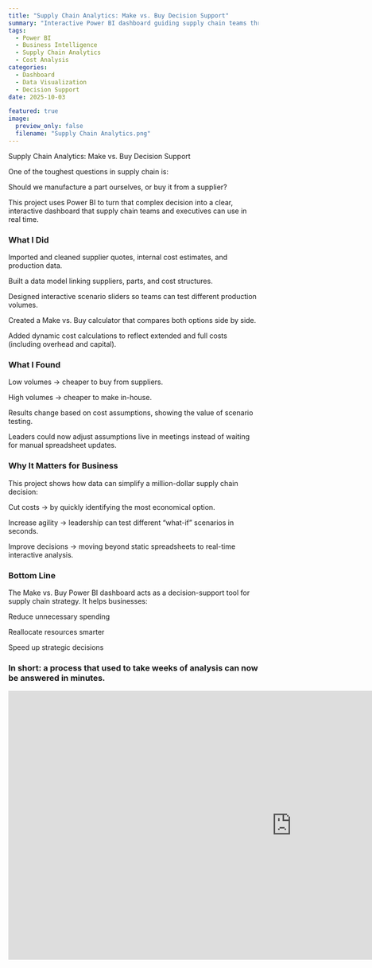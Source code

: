 ```yaml
---
title: "Supply Chain Analytics: Make vs. Buy Decision Support"
summary: "Interactive Power BI dashboard guiding supply chain teams through make-or-buy decisions with cost modeling, scenario analysis, and yield-adjusted supplier comparisons."
tags:
  - Power BI
  - Business Intelligence
  - Supply Chain Analytics
  - Cost Analysis
categories:
  - Dashboard
  - Data Visualization
  - Decision Support
date: 2025-10-03

featured: true
image:
  preview_only: false
  filename: "Supply Chain Analytics.png"
---
```

Supply Chain Analytics: Make vs. Buy Decision Support

One of the toughest questions in supply chain is:

Should we manufacture a part ourselves, or buy it from a supplier?

This project uses Power BI to turn that complex decision into a clear, interactive dashboard that supply chain teams and executives can use in real time.

### What I Did

Imported and cleaned supplier quotes, internal cost estimates, and production data.

Built a data model linking suppliers, parts, and cost structures.

Designed interactive scenario sliders so teams can test different production volumes.

Created a Make vs. Buy calculator that compares both options side by side.

Added dynamic cost calculations to reflect extended and full costs (including overhead and capital).

### What I Found

Low volumes → cheaper to buy from suppliers.

High volumes → cheaper to make in-house.

Results change based on cost assumptions, showing the value of scenario testing.

Leaders could now adjust assumptions live in meetings instead of waiting for manual spreadsheet updates.

### Why It Matters for Business

This project shows how data can simplify a million-dollar supply chain decision:

Cut costs → by quickly identifying the most economical option.

Increase agility → leadership can test different “what-if” scenarios in seconds.

Improve decisions → moving beyond static spreadsheets to real-time interactive analysis.

### Bottom Line

The Make vs. Buy Power BI dashboard acts as a decision-support tool for supply chain strategy.
It helps businesses:

Reduce unnecessary spending

Reallocate resources smarter

Speed up strategic decisions

### In short: a process that used to take weeks of analysis can now be answered in minutes.

<iframe title="Supply Chain Analytics – Make vs. Buy Decision" width="1140" height="541.25" src="https://app.powerbi.com/reportEmbed?reportId=a83bddae-727f-4e0b-bc25-b563e40789c7&autoAuth=true&embeddedDemo=true" frameborder="0" allowFullScreen="true"></iframe>
